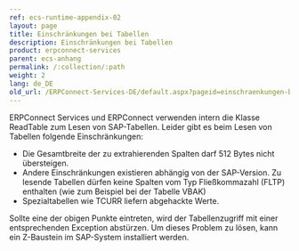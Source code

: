 ```yaml
---
ref: ecs-runtime-appendix-02
layout: page
title: Einschränkungen bei Tabellen
description: Einschränkungen bei Tabellen
product: erpconnect-services
parent: ecs-anhang
permalink: /:collection/:path
weight: 2
lang: de_DE
old_url: /ERPConnect-Services-DE/default.aspx?pageid=einschraenkungen-bei-tabellen
---
```


ERPConnect Services und ERPConnect verwenden intern die Klasse ReadTable zum Lesen von SAP-Tabellen. 
Leider gibt es beim Lesen von Tabellen folgende Einschränkungen:

- Die Gesamtbreite der zu extrahierenden Spalten darf 512 Bytes nicht übersteigen.
- Andere Einschränkungen existieren abhängig von der SAP-Version. Zu lesende Tabellen dürfen keine Spalten vom Typ Fließkommazahl (FLTP) enthalten (wie zum Beispiel bei der Tabelle VBAK)
- Spezialtabellen wie TCURR liefern abgehackte Werte.

Sollte eine der obigen Punkte eintreten, wird der Tabellenzugriff mit einer entsprechenden Exception abstürzen. Um dieses Problem zu lösen, kann ein Z-Baustein im SAP-System installiert werden.
